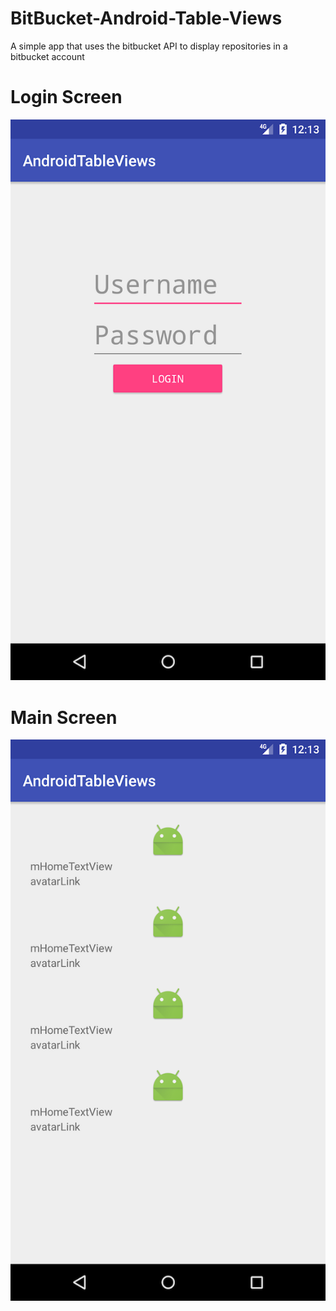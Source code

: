 # BitBucket-Android-Table-Views
A simple app that uses the bitbucket API to display repositories in a bitbucket account

# Login Screen
![Alt text](https://github.com/LemonaInc/BitBucket-Android-Table-Views/blob/master/login.png "Login Screen")

# Main Screen
![Alt text](https://github.com/LemonaInc/BitBucket-Android-Table-Views/blob/master/main.png "Main Screen")


